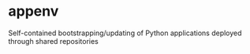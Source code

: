 # appenv
Self-contained bootstrapping/updating of Python applications deployed through shared repositories
